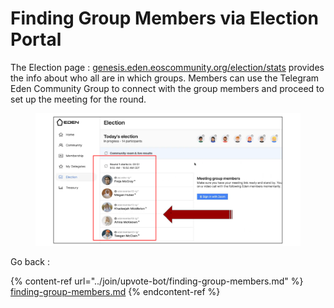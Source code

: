 # Finding Group Members via Election Portal

The Election page : [genesis.eden.eoscommunity.org/election/stats](https://genesis.eden.eoscommunity.org/election/stats) provides the info about who all are in which groups. Members can use the Telegram  Eden Community Group to connect with the group members and proceed to set up the meeting for the round.

<figure><img src="../.gitbook/assets/image (2).png" alt="" width="563"><figcaption></figcaption></figure>

Go back :

{% content-ref url="../join/upvote-bot/finding-group-members.md" %}
[finding-group-members.md](../join/upvote-bot/finding-group-members.md)
{% endcontent-ref %}
